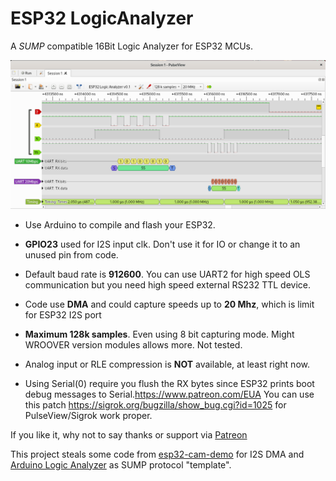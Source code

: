 # ESP32 LogicAnalyzer
A *SUMP* compatible 16Bit Logic Analyzer for ESP32 MCUs.

![PulseView](/ESP32_LogicAnalyzer_in_PulseView.png)

* Use Arduino to compile and flash your ESP32.

* **GPIO23** used for I2S input clk. Don't use it for IO or change it to an unused pin from code.

* Default baud rate is **912600**. You can use UART2 for high speed OLS communication but you need high speed external RS232 TTL device.

* Code use **DMA** and could capture speeds up to **20 Mhz**, which is limit for ESP32 I2S port 

* **Maximum 128k samples**. Even using 8 bit capturing mode. Might WROOVER version modules allows more. Not tested.

* Analog input or RLE compression is **NOT** available, at least right now.

* Using Serial(0) require you flush the RX bytes since ESP32 prints boot debug messages to Serial.https://www.patreon.com/EUA
You can use this patch https://sigrok.org/bugzilla/show_bug.cgi?id=1025 for PulseView/Sigrok work proper.


If you like it, why not to say thanks or support via [Patreon](https://www.patreon.com/EUA)



This project steals some code from [esp32-cam-demo](https://github.com/igrr/esp32-cam-demo) for I2S DMA and [Arduino Logic Analyzer](https://github.com/gillham/logic_analyzer) as SUMP protocol "template".
